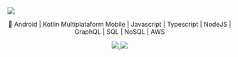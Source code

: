 <image src="https://github.com/charleston10/charleston10/blob/main/android.jpeg?raw=true"/>
<p align="center">
🚀 Android | Kotlin Multiplataform Mobile | Javascript | Typescript | NodeJS | GraphQL | SQL | NoSQL | AWS
</p>
<p align="center">
  <a href="https://www.linkedin.com/in/charlestonanjos" alt="LinkedIn">
    <img src="https://img.shields.io/badge/-LinkedIn-blue?style=flat-square&logo=Linkedin&logoColor=white" />
  </a>
  <a href="https://npmjs.com/~charleston10/" alt="npm">
    <img src="https://img.shields.io/badge/-npm-CB3837?style=flat-square&logo=NPM&logoColor=white" />
  </a>
</p>
